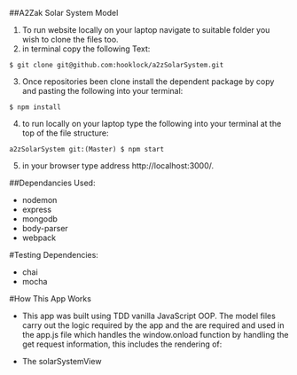##A2Zak Solar System Model

1. To run website locally on your laptop navigate to suitable folder you wish to clone the files too.
2. in terminal copy the following Text:
```
$ git clone git@github.com:hooklock/a2zSolarSystem.git
```
3. Once repositories been clone install the dependent package by copy and pasting the following into your terminal:
```
$ npm install
```
4. to run locally on your laptop type the following into your terminal at the top of the file structure:
```
a2zSolarSystem git:(Master) $ npm start
```
5. in your browser type address http://localhost:3000/.

##Dependancies Used:
- nodemon
- express
- mongodb
- body-parser
- webpack

#Testing Dependencies:
- chai
- mocha

#How This App Works
- This app was built using TDD vanilla JavaScript OOP.  The model files carry out the logic required by the app and the are required and used in the app.js file which handles the window.onload function by handling the get request information, this includes the rendering of:

- The solarSystemView
